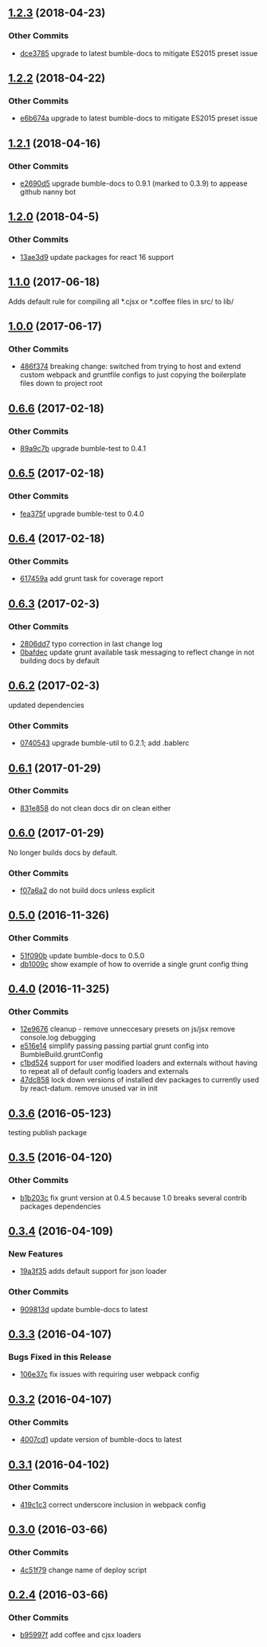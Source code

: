 ## [1.2.3](https://github.com/littlebee/bumble-build.git/compare/1.2.2...1.2.3) (2018-04-23)


### Other Commits
* [dce3785](https://github.com/littlebee/bumble-build.git/commit/dce3785ede59f2b0c98a96f6f1d9151ea5ef5650) upgrade to latest bumble-docs to mitigate ES2015 preset issue

## [1.2.2](https://github.com/littlebee/bumble-build.git/compare/1.2.1...1.2.2) (2018-04-22)


### Other Commits
* [e6b674a](https://github.com/littlebee/bumble-build.git/commit/e6b674acac62ed30726843e5d25ef763c5364349) upgrade to latest bumble-docs to mitigate ES2015 preset issue

## [1.2.1](https://github.com/littlebee/bumble-build.git/compare/1.2.0...1.2.1) (2018-04-16)


### Other Commits
* [e2690d5](https://github.com/littlebee/bumble-build.git/commit/e2690d55f97acf2654840a454fe6bd6a657c8d86) upgrade bumble-docs to 0.9.1 (marked to 0.3.9) to appease github nanny bot

## [1.2.0](https://github.com/littlebee/bumble-build.git/compare/1.1.0...1.2.0) (2018-04-5)


### Other Commits
* [13ae3d9](https://github.com/littlebee/bumble-build.git/commit/13ae3d995283fe23069512eed20ad8dd79ea51af) update packages for react 16 support

## [1.1.0](https://github.com/littlebee/bumble-build.git/compare/1.0.0...1.1.0) (2017-06-18)
Adds default rule for compiling all *.cjsx or *.coffee files in src/ to lib/

## [1.0.0](https://github.com/littlebee/bumble-build.git/compare/0.6.6...1.0.0) (2017-06-17)


### Other Commits
* [486f374](https://github.com/littlebee/bumble-build.git/commit/486f37488fcb3e2d7b56433a9c1c2406b89e21c6) breaking change: switched from trying to host and extend custom webpack and gruntfile configs to just copying the boilerplate files down to project root

## [0.6.6](https://github.com/littlebee/bumble-build.git/compare/0.6.5...0.6.6) (2017-02-18)


### Other Commits
* [89a9c7b](https://github.com/littlebee/bumble-build.git/commit/89a9c7b28c702167271c9d2425610bfb701a7d95) upgrade bumble-test to 0.4.1

## [0.6.5](https://github.com/littlebee/bumble-build.git/compare/0.6.4...0.6.5) (2017-02-18)


### Other Commits
* [fea375f](https://github.com/littlebee/bumble-build.git/commit/fea375fbcf46fae8d49cfa48a8dabef56c73b986) upgrade bumble-test to 0.4.0

## [0.6.4](https://github.com/littlebee/bumble-build.git/compare/0.6.3...0.6.4) (2017-02-18)


### Other Commits
* [617459a](https://github.com/littlebee/bumble-build.git/commit/617459a87e90014864a833595e5a64c20b76beb6) add grunt task for coverage report

## [0.6.3](https://github.com/littlebee/bumble-build.git/compare/0.6.2...0.6.3) (2017-02-3)


### Other Commits
* [2806dd7](https://github.com/littlebee/bumble-build.git/commit/2806dd7035fbff735447c1c45ae9f27fc0723bd8) typo correction in last change log
* [0bafdec](https://github.com/littlebee/bumble-build.git/commit/0bafdec7307e4e9803540452e16480303edc5fa8) update grunt available task messaging to reflect change in not building docs by default

## [0.6.2](https://github.com/littlebee/bumble-build.git/compare/0.6.1...0.6.2) (2017-02-3)
updated dependencies

### Other Commits
* [0740543](https://github.com/littlebee/bumble-build.git/commit/07405431bd69d1039b2c2117b20a7a16225c360e) upgrade bumble-util to 0.2.1; add .bablerc

## [0.6.1](https://github.com/littlebee/bumble-build.git/compare/0.6.0...0.6.1) (2017-01-29)


### Other Commits
* [831e858](https://github.com/littlebee/bumble-build.git/commit/831e8589188b1cb431b07ad269c14fee29097f3c) do not clean docs dir on clean either

## [0.6.0](https://github.com/littlebee/bumble-build.git/compare/0.5.0...0.6.0) (2017-01-29)
No longer builds docs by default.

### Other Commits
* [f07a6a2](https://github.com/littlebee/bumble-build.git/commit/f07a6a2396197aed2856edfbd7d711d035918d72) do not build docs unless explicit

## [0.5.0](https://github.com/littlebee/bumble-build.git/compare/0.4.0...0.5.0) (2016-11-326)


### Other Commits
* [51f090b](https://github.com/littlebee/bumble-build.git/commit/51f090bf10fb746e8c0b3a6fbf7124fccc46528c) update bumble-docs to 0.5.0
* [db1009c](https://github.com/littlebee/bumble-build.git/commit/db1009cf7bebf048d030f7f7995bb0981eee213b) show example of how to override a single grunt config thing

## [0.4.0](https://github.com/littlebee/bumble-build.git/compare/0.3.6...0.4.0) (2016-11-325)


### Other Commits
* [12e9676](https://github.com/littlebee/bumble-build.git/commit/12e967655cd64b227754d0da3023efd318a6b230) cleanup - remove unneccesary presets on js/jsx remove console.log debugging
* [e516e14](https://github.com/littlebee/bumble-build.git/commit/e516e14c3fa1cf5124e80eeaf1163fce98ff1e20) simplify passing passing partial grunt config into BumbleBuild.gruntConfig
* [c1bd524](https://github.com/littlebee/bumble-build.git/commit/c1bd5246e348c193dc3b8cc5caf1d351183b8a12) support for user modified loaders and externals without having to repeat all of default config loaders and externals
* [47dc858](https://github.com/littlebee/bumble-build.git/commit/47dc85826975fdb5eae9a0731eb7b02eb9148784) lock down versions of installed dev packages to currently used by react-datum. remove unused var in init

## [0.3.6](https://github.com/littlebee/bumble-build.git/compare/0.3.5...0.3.6) (2016-05-123)
testing publish package

## [0.3.5](https://github.com/littlebee/bumble-build.git/compare/0.3.4...0.3.5) (2016-04-120)


### Other Commits
* [b1b203c](https://github.com/littlebee/bumble-build.git/commit/b1b203c5e4c41dc7ca59d4e3c5a6c99211622a0b) fix grunt version at 0.4.5 because 1.0 breaks several contrib packages dependencies

## [0.3.4](https://github.com/littlebee/bumble-build.git/compare/0.3.3...0.3.4) (2016-04-109)


### New Features
* [19a3f35](https://github.com/littlebee/bumble-build.git/commit/19a3f35d7ada8fef9156ced20f8e24d7b531f5ed)  adds default support for json loader

### Other Commits
* [909813d](https://github.com/littlebee/bumble-build.git/commit/909813dffc5885fb43c72aa025542af3516a85a8) update bumble-docs to latest

## [0.3.3](https://github.com/littlebee/bumble-build.git/compare/0.3.2...0.3.3) (2016-04-107)


### Bugs Fixed in this Release
* [106e37c](https://github.com/littlebee/bumble-build.git/commit/106e37c94c3c1fd6d36feecebcfc982e25a2adb9)  fix issues with requiring user webpack config

## [0.3.2](https://github.com/littlebee/bumble-build.git/compare/0.3.1...0.3.2) (2016-04-107)


### Other Commits
* [4007cd1](https://github.com/littlebee/bumble-build.git/commit/4007cd155208c2e33367ae5226af646c29357700) update version of bumble-docs to latest

## [0.3.1](https://github.com/littlebee/bumble-build.git/compare/0.3.0...0.3.1) (2016-04-102)


### Other Commits
* [419c1c3](https://github.com/littlebee/bumble-build.git/commit/419c1c3971b2d2617098636311660c4bd8df83ad) correct underscore inclusion in webpack config

## [0.3.0](https://github.com/littlebee/bumble-build.git/compare/0.2.4...0.3.0) (2016-03-66)


### Other Commits
* [4c51f79](https://github.com/littlebee/bumble-build.git/commit/4c51f793fedf54303616f5586f8be05b790856c3) change name of deploy script

## [0.2.4](https://github.com/littlebee/bumble-build.git/compare/0.0.0...0.2.4) (2016-03-66)


### Other Commits
* [b95997f](https://github.com/littlebee/bumble-build.git/commit/b95997f1f1f0ef5ee9b5ff627f575d949f45a35d) add coffee and cjsx loaders
